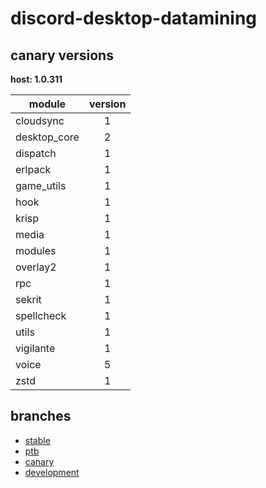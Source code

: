 # discord-desktop-datamining

## canary versions

**host: 1.0.311**

| module | version |
| ------ | :-----: |
| cloudsync | 1 |
| desktop_core | 2 |
| dispatch | 1 |
| erlpack | 1 |
| game_utils | 1 |
| hook | 1 |
| krisp | 1 |
| media | 1 |
| modules | 1 |
| overlay2 | 1 |
| rpc | 1 |
| sekrit | 1 |
| spellcheck | 1 |
| utils | 1 |
| vigilante | 1 |
| voice | 5 |
| zstd | 1 |

## branches

- [stable](https://github.com/OpenAsar/discord-desktop-datamining/tree/stable)
- [ptb](https://github.com/OpenAsar/discord-desktop-datamining/tree/ptb)
- [canary](https://github.com/OpenAsar/discord-desktop-datamining/tree/canary)
- [development](https://github.com/OpenAsar/discord-desktop-datamining/tree/development)